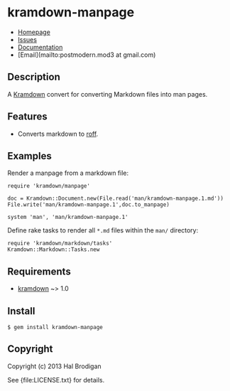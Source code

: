 # kramdown-manpage

* [Homepage](https://github.com/postmodern/kramdown-manpage#readme)
* [Issues](https://github.com/postmodern/kramdown-manpage/issues)
* [Documentation](http://rubydoc.info/gems/kramdown-manpage/frames)
* [Email](mailto:postmodern.mod3 at gmail.com)

## Description

A [Kramdown][kramdown] convert for converting Markdown files into man pages.

## Features

* Converts markdown to [roff].

## Examples

Render a manpage from a markdown file:

    require 'kramdown/manpage'

    doc = Kramdown::Document.new(File.read('man/kramdown-manpage.1.md'))
    File.write('man/kramdown-manpage.1',doc.to_manpage)

    system 'man', 'man/kramdown-manpage.1'

Define rake tasks to render all `*.md` files within the `man/` directory:

    require 'kramdown/markdown/tasks'
    Kramdown::Markdown::Tasks.new

## Requirements

* [kramdown] ~> 1.0

## Install

    $ gem install kramdown-manpage

## Copyright

Copyright (c) 2013 Hal Brodigan

See {file:LICENSE.txt} for details.

[kramdown]: http://kramdown.rubyforge.org/
[roff]: http://en.wikipedia.org/wiki/Roff
